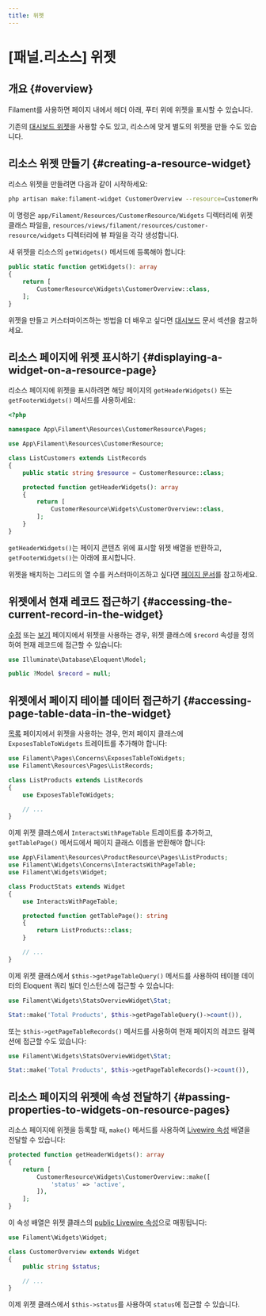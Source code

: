 ```yaml
---
title: 위젯
---
```

# [패널.리소스] 위젯

## 개요 {#overview}

<LaracastsBanner
    title="위젯"
    description="Laracasts에서 Filament로 빠르게 Laravel 개발하기 시리즈의 '위젯 추가하기' 강의를 시청하세요 - Filament 리소스에 위젯을 추가하는 기본을 배울 수 있습니다."
    url="https://laracasts.com/series/rapid-laravel-development-with-filament/episodes/15"
    series="rapid-laravel-development"
/>

Filament를 사용하면 페이지 내에서 헤더 아래, 푸터 위에 위젯을 표시할 수 있습니다.

기존의 [대시보드 위젯](../dashboard)을 사용할 수도 있고, 리소스에 맞게 별도의 위젯을 만들 수도 있습니다.

## 리소스 위젯 만들기 {#creating-a-resource-widget}

리소스 위젯을 만들려면 다음과 같이 시작하세요:

```bash
php artisan make:filament-widget CustomerOverview --resource=CustomerResource
```

이 명령은 `app/Filament/Resources/CustomerResource/Widgets` 디렉터리에 위젯 클래스 파일을, `resources/views/filament/resources/customer-resource/widgets` 디렉터리에 뷰 파일을 각각 생성합니다.

새 위젯을 리소스의 `getWidgets()` 메서드에 등록해야 합니다:

```php
public static function getWidgets(): array
{
    return [
        CustomerResource\Widgets\CustomerOverview::class,
    ];
}
```

위젯을 만들고 커스터마이즈하는 방법을 더 배우고 싶다면 [대시보드](../dashboard) 문서 섹션을 참고하세요.

## 리소스 페이지에 위젯 표시하기 {#displaying-a-widget-on-a-resource-page}

리소스 페이지에 위젯을 표시하려면 해당 페이지의 `getHeaderWidgets()` 또는 `getFooterWidgets()` 메서드를 사용하세요:

```php
<?php

namespace App\Filament\Resources\CustomerResource\Pages;

use App\Filament\Resources\CustomerResource;

class ListCustomers extends ListRecords
{
    public static string $resource = CustomerResource::class;

    protected function getHeaderWidgets(): array
    {
        return [
            CustomerResource\Widgets\CustomerOverview::class,
        ];
    }
}
```

`getHeaderWidgets()`는 페이지 콘텐츠 위에 표시할 위젯 배열을 반환하고, `getFooterWidgets()`는 아래에 표시합니다.

위젯을 배치하는 그리드의 열 수를 커스터마이즈하고 싶다면 [페이지 문서](../pages#customizing-the-widgets-grid)를 참고하세요.

## 위젯에서 현재 레코드 접근하기 {#accessing-the-current-record-in-the-widget}

[수정](editing-records) 또는 [보기](viewing-records) 페이지에서 위젯을 사용하는 경우, 위젯 클래스에 `$record` 속성을 정의하여 현재 레코드에 접근할 수 있습니다:

```php
use Illuminate\Database\Eloquent\Model;

public ?Model $record = null;
```

## 위젯에서 페이지 테이블 데이터 접근하기 {#accessing-page-table-data-in-the-widget}

[목록](listing-records) 페이지에서 위젯을 사용하는 경우, 먼저 페이지 클래스에 `ExposesTableToWidgets` 트레이트를 추가해야 합니다:

```php
use Filament\Pages\Concerns\ExposesTableToWidgets;
use Filament\Resources\Pages\ListRecords;

class ListProducts extends ListRecords
{
    use ExposesTableToWidgets;

    // ...
}
```

이제 위젯 클래스에서 `InteractsWithPageTable` 트레이트를 추가하고, `getTablePage()` 메서드에서 페이지 클래스 이름을 반환해야 합니다:

```php
use App\Filament\Resources\ProductResource\Pages\ListProducts;
use Filament\Widgets\Concerns\InteractsWithPageTable;
use Filament\Widgets\Widget;

class ProductStats extends Widget
{
    use InteractsWithPageTable;

    protected function getTablePage(): string
    {
        return ListProducts::class;
    }

    // ...
}
```

이제 위젯 클래스에서 `$this->getPageTableQuery()` 메서드를 사용하여 테이블 데이터의 Eloquent 쿼리 빌더 인스턴스에 접근할 수 있습니다:

```php
use Filament\Widgets\StatsOverviewWidget\Stat;

Stat::make('Total Products', $this->getPageTableQuery()->count()),
```

또는 `$this->getPageTableRecords()` 메서드를 사용하여 현재 페이지의 레코드 컬렉션에 접근할 수도 있습니다:

```php
use Filament\Widgets\StatsOverviewWidget\Stat;

Stat::make('Total Products', $this->getPageTableRecords()->count()),
```

## 리소스 페이지의 위젯에 속성 전달하기 {#passing-properties-to-widgets-on-resource-pages}

리소스 페이지에 위젯을 등록할 때, `make()` 메서드를 사용하여 [Livewire 속성](/livewire/3.x/properties) 배열을 전달할 수 있습니다:

```php
protected function getHeaderWidgets(): array
{
    return [
        CustomerResource\Widgets\CustomerOverview::make([
            'status' => 'active',
        ]),
    ];
}
```

이 속성 배열은 위젯 클래스의 [public Livewire 속성](/livewire/3.x/properties)으로 매핑됩니다:

```php
use Filament\Widgets\Widget;

class CustomerOverview extends Widget
{
    public string $status;

    // ...
}
```

이제 위젯 클래스에서 `$this->status`를 사용하여 `status`에 접근할 수 있습니다.
